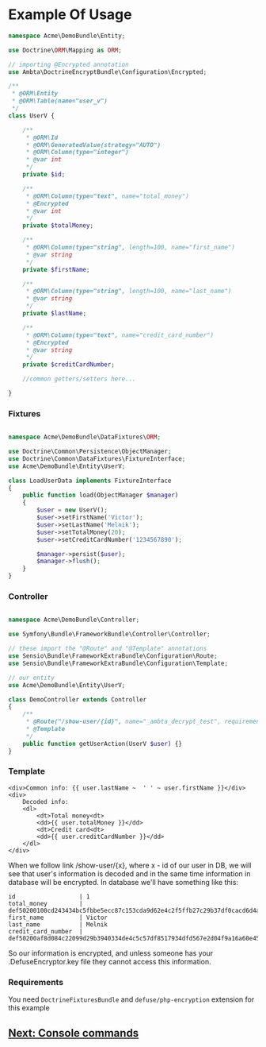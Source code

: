 # Example Of Usage

```php
namespace Acme\DemoBundle\Entity;

use Doctrine\ORM\Mapping as ORM;

// importing @Encrypted annotation
use Ambta\DoctrineEncryptBundle\Configuration\Encrypted;

/**
 * @ORM\Entity
 * @ORM\Table(name="user_v")
 */
class UserV {

    /**
     * @ORM\Id
     * @ORM\GeneratedValue(strategy="AUTO")
     * @ORM\Column(type="integer")
     * @var int
     */
    private $id;

    /**
     * @ORM\Column(type="text", name="total_money")
     * @Encrypted
     * @var int
     */
    private $totalMoney;

    /**
     * @ORM\Column(type="string", length=100, name="first_name")
     * @var string
     */
    private $firstName;

    /**
     * @ORM\Column(type="string", length=100, name="last_name")
     * @var string
     */
    private $lastName;

    /**
     * @ORM\Column(type="text", name="credit_card_number")
     * @Encrypted
     * @var string
     */
    private $creditCardNumber;

    //common getters/setters here...

}
```

### Fixtures

```php

namespace Acme\DemoBundle\DataFixtures\ORM;

use Doctrine\Common\Persistence\ObjectManager;
use Doctrine\Common\DataFixtures\FixtureInterface;
use Acme\DemoBundle\Entity\UserV;

class LoadUserData implements FixtureInterface
{
    public function load(ObjectManager $manager)
    {
        $user = new UserV();
        $user->setFirstName('Victor');
        $user->setLastName('Melnik');
        $user->setTotalMoney(20);
        $user->setCreditCardNumber('1234567890');

        $manager->persist($user);
        $manager->flush();
    }
}
```

### Controller

```php

namespace Acme\DemoBundle\Controller;

use Symfony\Bundle\FrameworkBundle\Controller\Controller;

// these import the "@Route" and "@Template" annotations
use Sensio\Bundle\FrameworkExtraBundle\Configuration\Route;
use Sensio\Bundle\FrameworkExtraBundle\Configuration\Template;

// our entity
use Acme\DemoBundle\Entity\UserV;

class DemoController extends Controller
{
    /**
     * @Route("/show-user/{id}", name="_ambta_decrypt_test", requirements={"id" = "\d+"})
     * @Template
     */
    public function getUserAction(UserV $user) {}
}
```

### Template

```twig
<div>Common info: {{ user.lastName ~  ' ' ~ user.firstName }}</div>
<div>
    Decoded info:
    <dl>
        <dt>Total money<dt>
        <dd>{{ user.totalMoney }}</dd>
        <dt>Credit card<dt>
        <dd>{{ user.creditCardNumber }}</dd>
    </dl>
</div>
```

When we follow link /show-user/{x}, where x - id of our user in DB, we will see that
user's information is decoded and in the same time information in database will
be encrypted. In database we'll have something like this:

```
id                  | 1
total_money         | def50200100cd243434bc5fbbe5ecc87c153cda9d62e4c2f5ffb27c29b37df0cacd6d4a4b51408b3cefa950ea6b7ed22ab3b98344c8723f5ccee9c6d0aca8f48169c175bbdaba96d8c8106f1132ba5774954434a030df00771<ENC>
first_name          | Victor
last_name           | Melnik
credit_card_number  | def50200af8d084c22099d29b3940334de4c5c57df8517934dfd567e2d04f9a16a60e455690ab5e118ad007054845351df31a9d9370fdfac97ebdeb3e9589e3a1c094202e715c5c1607acb24667a1a3981e2fa626058a8d8<ENC>
```

So our information is encrypted, and unless someone has your .DefuseEncryptor.key file they cannot access this information.

### Requirements

You need `DoctrineFixturesBundle` and `defuse/php-encryption` extension for this example

## [Next: Console commands](commands.md)
